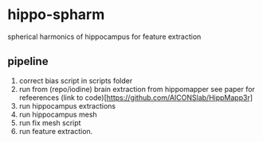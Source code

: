 # hippo-spharm
spherical harmonics of hippocampus for feature extraction

## pipeline

1. correct bias script in scripts folder
2. run from (repo/iodine) brain extraction from hippomapper see paper for refeerences (link to code)[https://github.com/AICONSlab/HippMapp3r]
3. run hippocampus extractions
4. run hippocampus mesh
5. run fix mesh script 
6. run feature extraction.

 

